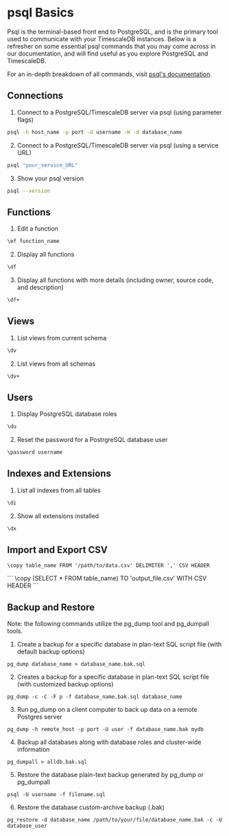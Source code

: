 # psql Basics

Psql is the terminal-based front end to PostgreSQL, and is the primary tool used
to communicate with your TimescaleDB instances. Below is a refresher on some essential
psql commands that you may come across in our documentation, and will find useful
as you explore PostgreSQL and TimescaleDB.

For an in-depth breakdown of all commands, visit [psql's documentation](https://www.postgresql.org/docs/13/app-psql.html).

## Connections

1. Connect to a PostgreSQL/TimescaleDB server via psql (using parameter flags)

```bash
psql -h host_name -p port -U username -W -d database_name
```

2. Connect to a PostgreSQL/TimescaleDB server via psql (using a service URL)

```bash
psql "your_service_URL"
```

3. Show your psql version

```bash
psql --version
```

## Functions

1. Edit a function

```bash
\ef function_name
```

2. Display all functions

```bash
\df
```

3. Display all functions with more details (including owner, source code, and description)

```bash
\df+
```

## Views

1. List views from current schema

```bash
\dv
```

2. List views from all schemas

```bash
\dv+
```

## Users

1. Display PostgreSQL database roles

```bash
\du
```

2. Reset the password for a PostrgreSQL database user

```bash
\password username
```

## Indexes and Extensions

1. List all indexes from all tables

```bash
\di
```

2. Show all extensions installed

```bash
\dx
```

## Import and Export CSV

<terminal>

<tab label="Import">

```
\copy table_name FROM '/path/to/data.csv' DELIMITER ',' CSV HEADER
```

</tab>

<tab label="Export">
```
\copy (SELECT * FROM table_name) TO 'output_file.csv' WITH CSV HEADER
```
</tab>

</terminal>

## Backup and Restore

Note: the following commands utilize the pg_dump tool and pg_dumpall tools.

1. Create a backup for a specific database in plan-text SQL script file
   (with default backup options)

```
pg_dump database_name > database_name.bak.sql
```

2. Creates a backup for a specific database in plan-text SQL script file
   (with customized backup options)

```
pg_dump -c -C -F p -f database_name.bak.sql database_name
```

3. Run pg_dump on a client computer to back up data on a remote Postgres server

```
pg_dump -h remote_host -p port -U user -f database_name.bak mydb
```

4. Backup all databases along with database roles and cluster-wide information

```
pg_dumpall > alldb.bak.sql
```

5. Restore the database plain-text backup generated by pg_dump or pg_dumpall

```
psql -U username -f filename.sql
```

6. Restore the database custom-archive backup (.bak)

```
pg_restore -d database_name /path/to/your/file/database_name.bak -c -U database_user
```
